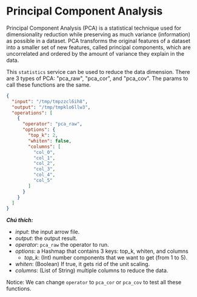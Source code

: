 # Principal Component Analysis


Principal Component Analysis (PCA) is a statistical technique used for dimensionality reduction while preserving as much variance (information) as possible in a dataset. PCA transforms the original features of a dataset into a smaller set of new features, called principal components, which are uncorrelated and ordered by the amount of variance they explain in the data.


This `statistics` service can be used to reduce the data dimension. There are 3 types of PCA: "pca_raw", "pca_cor", and "pca_cov". The params to call these functions are the same.
	

```JSON
{
  "input": "/tmp/tmpzzcl6ih8",
  "output": "/tmp/tmpklo6llw3",
  "operations": [
    {
      "operator": "pca_raw",
      "options": {
        "top_k": 2,
        "whiten": false,
        "columns": [
          "col_0",
          "col_1",
          "col_2",
          "col_3",
          "col_4",
          "col_5"
        ]
      }
    }
  ]
}

```


***Chú thích:***

- *input*: the input arrow file.
- *output*: the output result.
- *operator*: `pca_raw` the operator to run.
- *options*: a Hashmap that contains 3 keys: top_k, whiten, and columns
  - *top_k*: (Int) number components that we want to get (from 1 to 5).
 - *whiten*: (Boolean) If true, it gets rid of the unit scaling.
 - *columns*: (List of String) multiple columns to reduce the data.

Notice: We can change `operator` to `pca_cor` or `pca_cov` to test all these functions.


